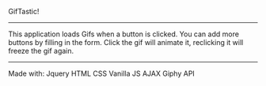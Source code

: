 GifTastic!

-----------------------------

This application loads Gifs when a button is clicked. You can add more buttons by filling in the form. 
Click the gif will animate it, reclicking it will freeze the gif again.

-----------------------------

Made with:
Jquery
HTML
CSS
Vanilla JS
AJAX
Giphy API
